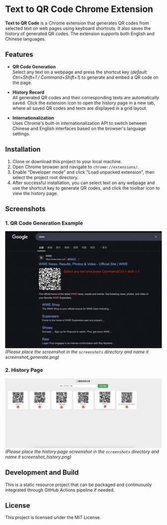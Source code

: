 # Text to QR Code Chrome Extension

**Text to QR Code** is a Chrome extension that generates QR codes from selected text on web pages using keyboard shortcuts. It also saves the history of generated QR codes. The extension supports both English and Chinese languages.

## Features

- **QR Code Generation**  
  Select any text on a webpage and press the shortcut key (_default: Ctrl+Shift+1 / Command+Shift+1_) to generate and embed a QR code on the page.

- **History Record**  
  All generated QR codes and their corresponding texts are automatically saved. Click the extension icon to open the history page in a new tab, where all saved QR codes and texts are displayed in a grid layout.

- **Internationalization**  
  Uses Chrome's built-in internationalization API to switch between Chinese and English interfaces based on the browser's language settings.

## Installation

1. Clone or download this project to your local machine.
2. Open Chrome browser and navigate to `chrome://extensions/`.
3. Enable "Developer mode" and click "Load unpacked extension", then select the project root directory.
4. After successful installation, you can select text on any webpage and use the shortcut key to generate QR codes, and click the toolbar icon to view the history page.

## Screenshots

### 1. QR Code Generation Example

![QR Code Generation Example](screenshots/screenshot_generate.png)  
_(Please place the screenshot in the `screenshots` directory and name it screenshot_generate.png)_

### 2. History Page

![History Page](screenshots/screenshot_history.png)  
_(Please place the history page screenshot in the `screenshots` directory and name it screenshot_history.png)_

## Development and Build

This is a static resource project that can be packaged and continuously integrated through GitHub Actions pipeline if needed.

## License

This project is licensed under the MIT License.
